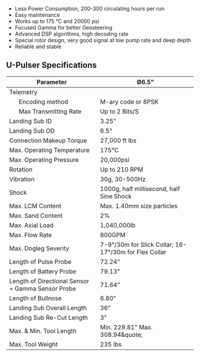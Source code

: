 
* Less Power Consumption, 200-300 circulating hours per run
* Easy maintenance
* Works up to 175 &deg;C and 20000 psi
* Focused Gamma for better Geosteering 
* Advanced DSP algorithms, high decoding rate 
* Special rotor design, very good signal at low pump rate and deep depth
* Reliable and stable

## U-Pulser Specifications

Parameter         | &Oslash;6.5&quot;      
----------------  |----------   
Telemetry|
&nbsp;&nbsp;&nbsp;&nbsp;&nbsp;&nbsp;Encoding method   | M-ary code or 8PSK
&nbsp;&nbsp;&nbsp;&nbsp;&nbsp;&nbsp;Max Transmitting Rate | Up to 2 Bits/S
Landing Sub ID    | 3.25&quot;         
Landing Sub OD    | 6.5&quot;          
Connection Makeup Torque | 27,000 ft lbs
Max. Operating Temperature | 175&deg;C
Max. Operating Pressure | 20,000psi
Rotation | Up to 210 RPM
Vibration | 30g, 30-500Hz
Shock |  1000g, half millisecond, half Sine Shock
Max. LCM Content | Max. 1.40mm size particles
Max. Sand Content | 2%
Max. Axial Load | 1,040,000lb
Max. Flow Rate | 800GPM
Max. Dogleg Severity | 7-9&deg;/30m for Slick Collar; 16-17&deg;/30m for Flex Collar
Length of Pulse Probe |72.24&quot;
Length of Battery Probe |79.13&quot;
Length of Directional Sensor + Gamma Sensor Probe | 71.64&quot;
Length of Bullnose | 6.80&quot;
Landing Sub Overall Length | 36&quot;
Landing Sub Re-Cut Length | 3&quot;
Max. & Min. Tool Length |  Min. 229.81&quot; Max. 308.94&quote;
Max. Tool Weight | 235 lbs
